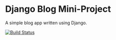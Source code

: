 # Django Blog Mini-Project

A simple blog app written using Django.

[![Build Status](https://travis-ci.org/jeffoneillstudent/django-blog.svg?branch=master)](https://travis-ci.org/jeffoneillstudent/django-blog)